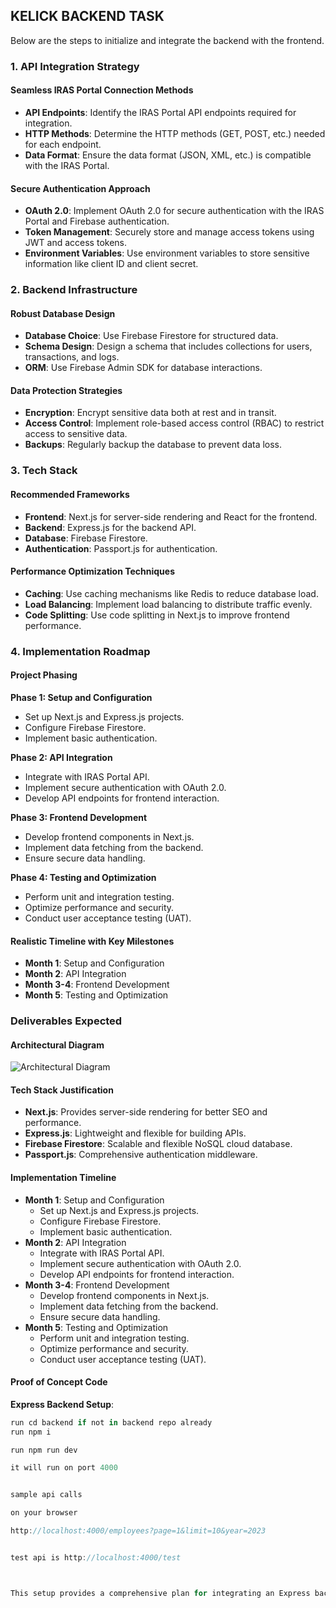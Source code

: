 ## KELICK BACKEND TASK

Below are the steps to initialize and integrate the backend with the frontend.

### 1. API Integration Strategy

#### Seamless IRAS Portal Connection Methods

- **API Endpoints**: Identify the IRAS Portal API endpoints required for integration.
- **HTTP Methods**: Determine the HTTP methods (GET, POST, etc.) needed for each endpoint.
- **Data Format**: Ensure the data format (JSON, XML, etc.) is compatible with the IRAS Portal.

#### Secure Authentication Approach

- **OAuth 2.0**: Implement OAuth 2.0 for secure authentication with the IRAS Portal and Firebase authentication.
- **Token Management**: Securely store and manage access tokens using JWT and access tokens.
- **Environment Variables**: Use environment variables to store sensitive information like client ID and client secret.

### 2. Backend Infrastructure

#### Robust Database Design

- **Database Choice**: Use Firebase Firestore for structured data.
- **Schema Design**: Design a schema that includes collections for users, transactions, and logs.
- **ORM**: Use Firebase Admin SDK for database interactions.

#### Data Protection Strategies

- **Encryption**: Encrypt sensitive data both at rest and in transit.
- **Access Control**: Implement role-based access control (RBAC) to restrict access to sensitive data.
- **Backups**: Regularly backup the database to prevent data loss.

### 3. Tech Stack

#### Recommended Frameworks

- **Frontend**: Next.js for server-side rendering and React for the frontend.
- **Backend**: Express.js for the backend API.
- **Database**: Firebase Firestore.
- **Authentication**: Passport.js for authentication.

#### Performance Optimization Techniques

- **Caching**: Use caching mechanisms like Redis to reduce database load.
- **Load Balancing**: Implement load balancing to distribute traffic evenly.
- **Code Splitting**: Use code splitting in Next.js to improve frontend performance.

### 4. Implementation Roadmap

#### Project Phasing

**Phase 1: Setup and Configuration**

- Set up Next.js and Express.js projects.
- Configure Firebase Firestore.
- Implement basic authentication.

**Phase 2: API Integration**

- Integrate with IRAS Portal API.
- Implement secure authentication with OAuth 2.0.
- Develop API endpoints for frontend interaction.

**Phase 3: Frontend Development**

- Develop frontend components in Next.js.
- Implement data fetching from the backend.
- Ensure secure data handling.

**Phase 4: Testing and Optimization**

- Perform unit and integration testing.
- Optimize performance and security.
- Conduct user acceptance testing (UAT).

#### Realistic Timeline with Key Milestones

- **Month 1**: Setup and Configuration
- **Month 2**: API Integration
- **Month 3-4**: Frontend Development
- **Month 5**: Testing and Optimization

### Deliverables Expected

#### Architectural Diagram

![Architectural Diagram](https://via.placeholder.com/800x400?text=Architectural+Diagram)

#### Tech Stack Justification

- **Next.js**: Provides server-side rendering for better SEO and performance.
- **Express.js**: Lightweight and flexible for building APIs.
- **Firebase Firestore**: Scalable and flexible NoSQL cloud database.
- **Passport.js**: Comprehensive authentication middleware.

#### Implementation Timeline

- **Month 1**: Setup and Configuration
  - Set up Next.js and Express.js projects.
  - Configure Firebase Firestore.
  - Implement basic authentication.
- **Month 2**: API Integration
  - Integrate with IRAS Portal API.
  - Implement secure authentication with OAuth 2.0.
  - Develop API endpoints for frontend interaction.
- **Month 3-4**: Frontend Development
  - Develop frontend components in Next.js.
  - Implement data fetching from the backend.
  - Ensure secure data handling.
- **Month 5**: Testing and Optimization
  - Perform unit and integration testing.
  - Optimize performance and security.
  - Conduct user acceptance testing (UAT).

#### Proof of Concept Code

**Express Backend Setup**:

```typescript
run cd backend if not in backend repo already
run npm i

run npm run dev

it will run on port 4000


sample api calls

on your browser

http://localhost:4000/employees?page=1&limit=10&year=2023


test api is http://localhost:4000/test



This setup provides a comprehensive plan for integrating an Express backend with  Frontend, connecting to the IRAS Portal, and ensuring secure and efficient data handling.
```
